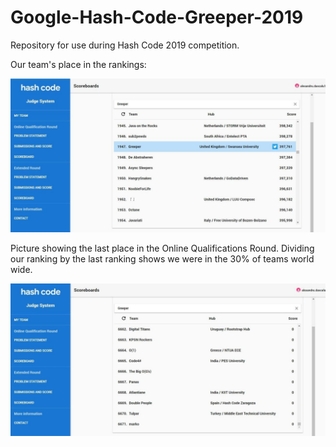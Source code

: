 # Google-Hash-Code-Greeper-2019
Repository for use during Hash Code 2019 competition.

Our team's place in the rankings:

![Hash Code 2019 rankings](/images/hashcode2019_ranking.jfif)

Picture showing the last place in the Online Qualifications Round. Dividing our ranking by the last ranking shows we were in the 30% of teams world wide.

![Hash Code 2019 last place](/images/hashcode2019_last_place.jfif)
